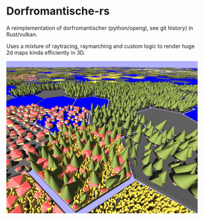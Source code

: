 # Dorfromantische-rs

A reimplementation of dorfromantischer (python/opengl, see git history) in Rust/vulkan.

Uses a mixture of raytracing, raymarching and custom logic to render huge 2d maps kinda efficiently in 3D.

![current snapshot](./snapshot.png)
